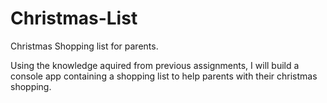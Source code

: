# Christmas-List
Christmas Shopping list for parents.

Using the knowledge aquired from previous assignments, I will build a console app containing a shopping list to help parents with their christmas shopping.

